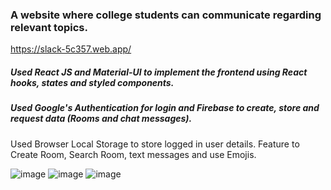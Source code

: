 ### A website where college students can communicate regarding relevant topics.

https://slack-5c357.web.app/

##### Used **React JS** and **Material-UI** to implement the frontend using React hooks, states and styled components.
##### Used **Google's Authentication** for login and **Firebase** to create, store and request data (Rooms and chat messages).
Used Browser Local Storage to store logged in user details.
Feature to Create Room, Search Room, text messages and use Emojis.


![image](https://github.com/user-attachments/assets/a88f1dbb-dd1a-4b8e-b03b-a12e1aa93895)
![image](https://github.com/user-attachments/assets/2f50973a-d172-47f4-941b-40598f6429f3)
![image](https://github.com/user-attachments/assets/46bad4ca-2ff1-46de-80b7-bd8c070ec87c)


